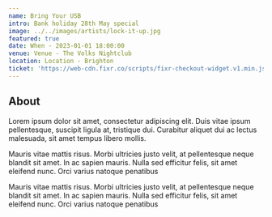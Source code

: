 ```yaml
---
name: Bring Your USB
intro: Bank holiday 28th May special
image: ../../images/artists/lock-it-up.jpg
featured: true
date: When - 2023-01-01 18:00:00
venue: Venue - The Volks Nightclub
location: Location - Brighton
ticket: 'https://web-cdn.fixr.co/scripts/fixr-checkout-widget.v1.min.js'
---
```


## About

Lorem ipsum dolor sit amet, consectetur adipiscing elit. Duis vitae ipsum pellentesque, suscipit
ligula at, tristique dui. Curabitur aliquet dui ac lectus malesuada, sit amet tempus libero mollis.

Mauris vitae mattis risus. Morbi ultricies justo velit, at pellentesque neque blandit sit amet. In
ac sapien mauris. Nulla sed efficitur felis, sit amet eleifend nunc. Orci varius natoque penatibus

Mauris vitae mattis risus. Morbi ultricies justo velit, at pellentesque neque blandit sit amet. In
ac sapien mauris. Nulla sed efficitur felis, sit amet eleifend nunc. Orci varius natoque penatibus
